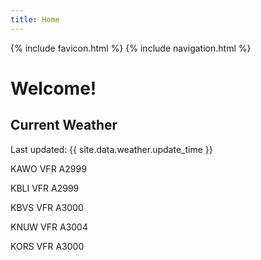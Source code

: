 ```yaml
---
title: Home
---
```

{% include favicon.html %}
{% include navigation.html %}
# Welcome!

## Current Weather

Last updated: {{ site.data.weather.update_time }}

KAWO VFR A2999

KBLI VFR A2999

KBVS VFR A3000

KNUW VFR A3004

KORS VFR A3000


